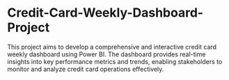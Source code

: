 # Credit-Card-Weekly-Dashboard-Project
This project aims to develop a comprehensive and interactive credit card weekly dashboard using Power BI. The dashboard provides real-time insights into key performance metrics and trends, enabling stakeholders to monitor and analyze credit card operations effectively.
